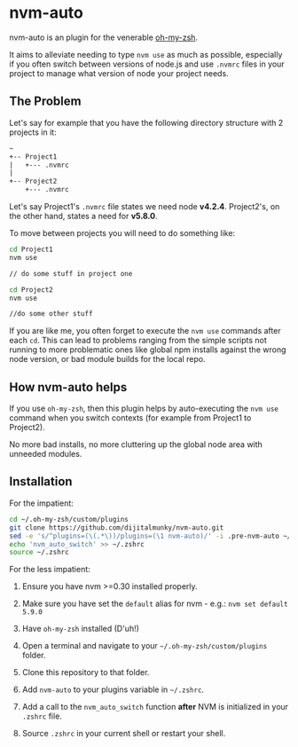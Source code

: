# nvm-auto

nvm-auto is an plugin for the venerable [oh-my-zsh](http://ohmyz.sh/).

It aims to alleviate needing to type `nvm use` as much as possible, especially
if you often switch between versions of node.js and use `.nvmrc` files in your
project to manage what version of node your project needs.

## The Problem

Let's say for example that you have the following
directory structure with 2 projects in it:

```txt
~
+-- Project1
|   +--- .nvmrc
|
+-- Project2   
    +--- .nvmrc
```

Let's say Project1's `.nvmrc` file states we need node **v4.2.4**.  Project2's,
on the other hand, states a need for **v5.8.0**.

To move between projects you will need to do something like:

```zsh
cd Project1
nvm use

// do some stuff in project one

cd Project2
nvm use

//do some other stuff

```

If you are like me, you often forget to execute the `nvm use` commands after
each `cd`.  This can lead to problems ranging from the simple scripts not
running to more problematic ones like global npm installs against the wrong
node version, or bad module builds for the local repo.

## How nvm-auto helps

If you use `oh-my-zsh`, then this plugin helps by auto-executing the `nvm use`
command when you switch contexts (for example from Project1 to Project2).

No more bad installs, no more cluttering up the global node area with unneeded
modules.

## Installation

For the impatient:

```zsh
cd ~/.oh-my-zsh/custom/plugins
git clone https://github.com/dijitalmunky/nvm-auto.git
sed -e 's/^plugins=(\(.*\))/plugins=(\1 nvm-auto)/' -i .pre-nvm-auto ~/.zshrc
echo 'nvm_auto_switch' >> ~/.zshrc
source ~/.zshrc
```

For the less impatient:

1.  Ensure you have nvm >=0.30 installed properly.

2.  Make sure you have set the `default` alias for nvm - e.g.:
    `nvm set default 5.9.0`

3.  Have `oh-my-zsh` installed (D'uh!)

4.  Open a terminal and navigate to your `~/.oh-my-zsh/custom/plugins` folder.

5.  Clone this repository to that folder.

6.  Add `nvm-auto` to your plugins variable in `~/.zshrc`.

7.  Add a call to the `nvm_auto_switch` function **after** NVM is initialized in
    your `.zshrc` file.

8.  Source `.zshrc` in your current shell or restart your shell.
